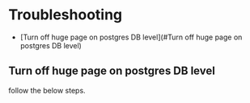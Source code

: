 # Troubleshooting

<!-- prettier-ignore-start -->

<!-- GEN:toc -->
- [Turn off huge page on postgres DB level](#Turn off huge page on postgres DB level)


<!-- GEN:stop -->

<!-- prettier-ignore-end -->

## Turn off huge page on postgres DB level

follow the below steps.